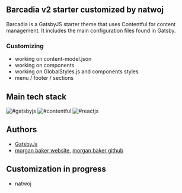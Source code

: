 
## Barcadia v2 starter customized by natwoj

Barcadia is a GatsbyJS starter theme that uses Contentful for content management. It includes the main configuration files found in Gatsby.

### Customizing

- working on content-model.json 
- working on components
- working on GlobalStyles.js and components styles 
- menu / footer / sections 


## Main tech stack


![#gatsbyjs](https://img.shields.io/badge/gatsby-js-brightgreen) 
![#contentful](https://img.shields.io/badge/contentful-headless-yellow) 
![#reactjs](https://img.shields.io/badge/react-js-blue) 

## Authors
- [GatsbyJs](https://www.gatsbyjs.com/)
- [morgan baker website](https://www.morganbaker.dev/), [morgan baker github](https://github.com/bagseye) 

## Customization in progress

- natwoj 



